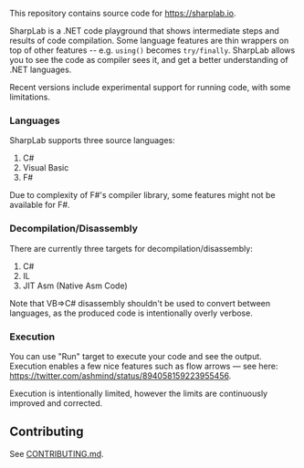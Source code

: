 This repository contains source code for https://sharplab.io.

SharpLab is a .NET code playground that shows intermediate steps and results of code compilation.
Some language features are thin wrappers on top of other features -- e.g. `using()` becomes `try/finally`.
SharpLab allows you to see the code as compiler sees it, and get a better understanding of .NET languages.

Recent versions include experimental support for running code, with some limitations.

### Languages

SharpLab supports three source languages:

1. C#
2. Visual Basic
3. F#

Due to complexity of F#'s compiler library, some features might not be available for F#.

### Decompilation/Disassembly

There are currently three targets for decompilation/disassembly:

1. C#
2. IL
3. JIT Asm (Native Asm Code)

Note that VB=>C# disassembly shouldn't be used to convert between languages, as the produced code is intentionally overly verbose.

### Execution

You can use "Run" target to execute your code and see the output.  
Execution enables a few nice features such as flow arrows — see here:  
https://twitter.com/ashmind/status/894058159223955456.

Execution is intentionally limited, however the limits are continuously improved and corrected.

## Contributing

See [CONTRIBUTING.md](CONTRIBUTING.md).
